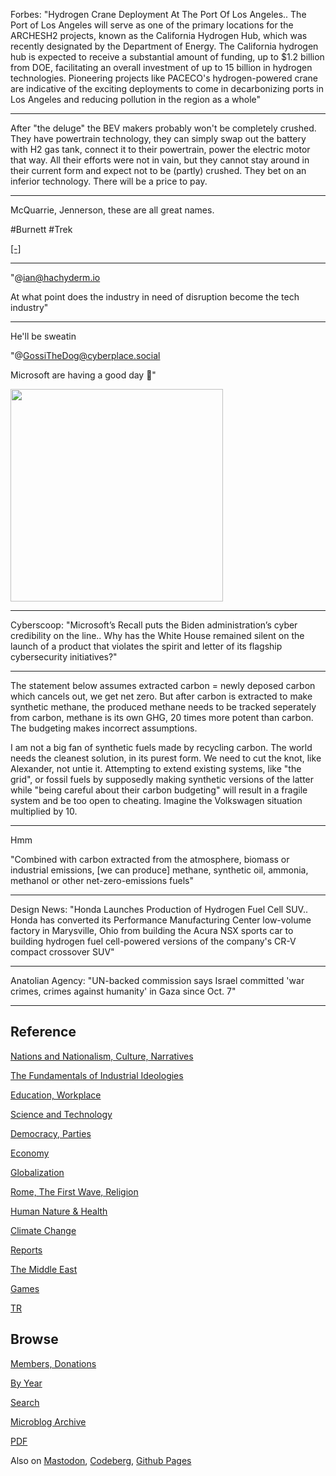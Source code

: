 
Forbes: "Hydrogen Crane Deployment At The Port Of Los Angeles.. The
Port of Los Angeles will serve as one of the primary locations for the
ARCHESH2 projects, known as the California Hydrogen Hub, which was
recently designated by the Department of Energy. The California
hydrogen hub is expected to receive a substantial amount of funding,
up to $1.2 billion from DOE, facilitating an overall investment of up
to 15 billion in hydrogen technologies. Pioneering projects like
PACECO's hydrogen-powered crane are indicative of the exciting
deployments to come in decarbonizing ports in Los Angeles and reducing
pollution in the region as a whole"

---

After "the deluge" the BEV makers probably won't be completely
crushed. They have powertrain technology, they can simply swap out the
battery with H2 gas tank, connect it to their powertrain, power the
electric motor that way. All their efforts were not in vain, but they
cannot stay around in their current form and expect not to be (partly)
crushed. They bet on an inferior technology. There will be a price to
pay.

---

McQuarrie, Jennerson, these are all great names. 

\#Burnett \#Trek

[[-]](https://youtu.be/fWk-0elDv4w?t=3178)

---

"@ian@hachyderm.io

At what point does the industry in need of disruption become the tech
industry"

---

He'll be sweatin

"@GossiTheDog@cyberplace.social

Microsoft are having a good day 😬"

<img width='340' src='https://cyberplace.social/system/media_attachments/files/112/609/508/914/192/425/small/c36e0e5ba294d755.jpeg'/> 

---

Cyberscoop: "Microsoft’s Recall puts the Biden administration’s cyber
credibility on the line.. Why has the White House remained silent on
the launch of a product that violates the spirit and letter of its
flagship cybersecurity initiatives?"

---

The statement below assumes extracted carbon = newly deposed carbon
which cancels out, we get net zero. But after carbon is extracted to
make synthetic methane, the produced methane needs to be tracked
seperately from carbon, methane is its own GHG, 20 times more potent
than carbon. The budgeting makes incorrect assumptions.

I am not a big fan of synthetic fuels made by recycling carbon. The
world needs the cleanest solution, in its purest form. We need to cut
the knot, like Alexander, not untie it. Attempting to extend existing
systems, like "the grid", or fossil fuels by supposedly making
synthetic versions of the latter while "being careful about their
carbon budgeting" will result in a fragile system and be too open to
cheating. Imagine the Volkswagen situation multiplied by 10. 

---

Hmm

"Combined with carbon extracted from the atmosphere, biomass or
industrial emissions, [we can produce] methane, synthetic oil,
ammonia, methanol or other net-zero-emissions fuels"

---

Design News: "Honda Launches Production of Hydrogen Fuel Cell
SUV.. Honda has converted its Performance Manufacturing Center
low-volume factory in Marysville, Ohio from building the Acura NSX
sports car to building hydrogen fuel cell-powered versions of the
company's CR-V compact crossover SUV"

---

Anatolian Agency: "UN-backed commission says Israel committed 'war
crimes, crimes against humanity' in Gaza since Oct. 7"

---

## Reference

[Nations and Nationalism, Culture, Narratives](0119/2013/02/nations-and-nationalism.html)

[The Fundamentals of Industrial Ideologies](0119/2011/04/fundamentals-of-industrial-ideologies.html)

[Education, Workplace](0119/2017/09/education-workplace.html)

[Science and Technology](0119/2018/09/science-technology.html)

[Democracy, Parties](0119/2016/11/democracy.html)

[Economy](2021/01/economy.html)

[Globalization](0119/2018/09/globalization.html)

[Rome, The First Wave, Religion](0119/2017/12/rome.html)

[Human Nature & Health](2020/07/human-nature.html)

[Climate Change](2022/01/climate.html)

[Reports](2021/01/reports.html)

[The Middle East](0119/2019/07/middleeast.html)

[Games](2024/06/games.html)

[TR](../tr/index.html)

## Browse

[Members, Donations](2022/08/members.html)

[By Year](years.html)

[Search](https://muratk5n.github.io/thirdwave/en/search.html)

[Microblog Archive](mbl/index.html)

[PDF](https://www.dropbox.com/scl/fi/8kl0sla1booo83zeb28dn/tw-all.pdf?rlkey=p9r319p8jbzak5du3dasju05y&st=28wknfsp&raw=1)

Also on 
[Mastodon](https://fosstodon.org/@muratk5n),
[Codeberg](https://muratk5n.codeberg.page/en/),
[Github Pages](https://muratk5n.github.io/thirdwave/en/)



